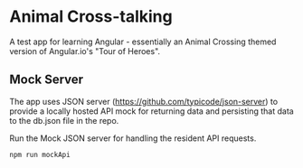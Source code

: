 # Animal Cross-talking

A test app for learning Angular - essentially an Animal Crossing themed version of Angular.io's "Tour of Heroes".

## Mock Server
The app uses JSON server (https://github.com/typicode/json-server) to provide a locally hosted API mock for returning data and persisting that data to the db.json file in the repo.

Run the Mock JSON server for handling the resident API requests.
```
npm run mockApi
```
